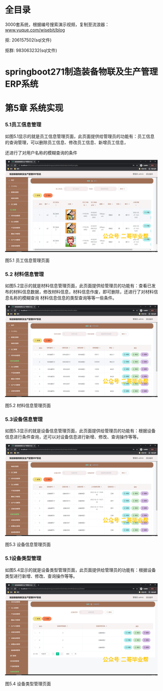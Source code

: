 # 全目录

3000套系统，根据编号搜索演示视频，复制至流浪器：www.yuque.com/wisebit/blog


<p>抠: 206157502(sql文件)</p>
<p>抠群: 983063232(sql文件)</p>


# springboot271制造装备物联及生产管理ERP系统
# 第5章 系统实现
### 5.1员工信息管理
如图5.1显示的就是员工信息管理页面，此页面提供给管理员的功能有：员工信息的查询管理，可以删除员工信息、修改员工信息、新增员工信息，

还进行了对用户名称的模糊查询的条件

![](/md/blog.018.png)

图5.1 员工信息管理页面
### 5.2 材料信息管理
如图5.2显示的就是材料信息管理页面，此页面提供给管理员的功能有：查看已发布的材料信息数据，修改材料信息，材料信息作废，即可删除，还进行了对材料信息名称的模糊查询 材料信息信息的类型查询等等一些条件。

![](/md/blog.019.png)

图5.2 材料信息管理页面
### 5.3设备信息管理
如图5.3显示的就是设备信息管理页面，此页面提供给管理员的功能有：根据设备信息进行条件查询，还可以对设备信息进行新增、修改、查询操作等等。

![](/md/blog.020.png)


图5.3 设备信息管理页面
### 5.1设备类型管理
如图5.4显示的就是设备类型管理页面，此页面提供给管理员的功能有：根据设备类型进行新增、修改、查询操作等等。

![](/md/blog.021.png)

图5.4 设备类型管理页面



